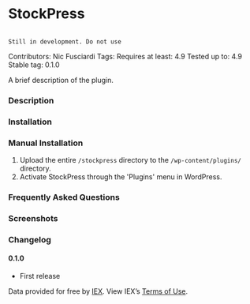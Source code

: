 # StockPress

```

Still in development. Do not use

```

Contributors:      Nic Fusciardi
Tags: 
Requires at least: 4.9
Tested up to:      4.9
Stable tag:        0.1.0

A brief description of the plugin.

### Description



### Installation

### Manual Installation

1. Upload the entire `/stockpress` directory to the `/wp-content/plugins/` directory.
2. Activate StockPress through the 'Plugins' menu in WordPress.

### Frequently Asked Questions


### Screenshots

### Changelog

#### 0.1.0
* First release


Data provided for free by [IEX](https://iextrading.com/developer/). View IEX’s [Terms of Use](https://iextrading.com/api-exhibit-a/).
